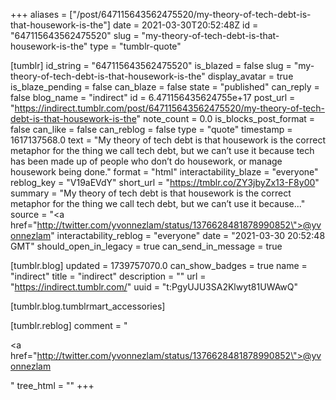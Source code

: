 +++
aliases = ["/post/647115643562475520/my-theory-of-tech-debt-is-that-housework-is-the"]
date = 2021-03-30T20:52:48Z
id = "647115643562475520"
slug = "my-theory-of-tech-debt-is-that-housework-is-the"
type = "tumblr-quote"

[tumblr]
id_string = "647115643562475520"
is_blazed = false
slug = "my-theory-of-tech-debt-is-that-housework-is-the"
display_avatar = true
is_blaze_pending = false
can_blaze = false
state = "published"
can_reply = false
blog_name = "indirect"
id = 6.471156435624755e+17
post_url = "https://indirect.tumblr.com/post/647115643562475520/my-theory-of-tech-debt-is-that-housework-is-the"
note_count = 0.0
is_blocks_post_format = false
can_like = false
can_reblog = false
type = "quote"
timestamp = 1617137568.0
text = "My theory of tech debt is that housework is the correct metaphor for the thing we call tech debt, but we can&rsquo;t use it because tech has been made up of people who don&rsquo;t do housework, or manage housework being done."
format = "html"
interactability_blaze = "everyone"
reblog_key = "V19aEVdY"
short_url = "https://tmblr.co/ZY3jbyZx13-F8y00"
summary = "My theory of tech debt is that housework is the correct metaphor for the thing we call tech debt, but we can’t use it because..."
source = "<a href=\"http://twitter.com/yvonnezlam/status/1376628481878990852\">@yvonnezlam</a>"
interactability_reblog = "everyone"
date = "2021-03-30 20:52:48 GMT"
should_open_in_legacy = true
can_send_in_message = true

[tumblr.blog]
updated = 1739757070.0
can_show_badges = true
name = "indirect"
title = "indirect"
description = ""
url = "https://indirect.tumblr.com/"
uuid = "t:PgyUJU3SA2Klwyt81UWAwQ"

[tumblr.blog.tumblrmart_accessories]

[tumblr.reblog]
comment = "<p><a href=\"http://twitter.com/yvonnezlam/status/1376628481878990852\">@yvonnezlam</a></p>"
tree_html = ""
+++
